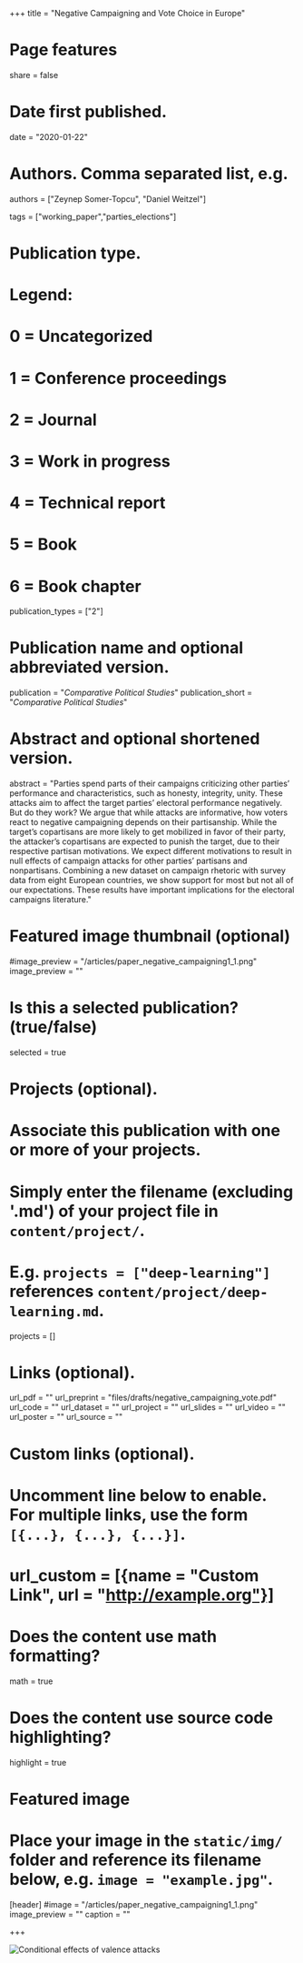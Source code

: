 +++
title = "Negative Campaigning and Vote Choice in Europe"

# Page features
share =  false 

# Date first published.
date = "2020-01-22"

# Authors. Comma separated list, e.g.
authors = ["Zeynep Somer-Topcu", "Daniel Weitzel"]

tags = ["working_paper","parties_elections"]


# Publication type.
# Legend:
# 0 = Uncategorized
# 1 = Conference proceedings
# 2 = Journal
# 3 = Work in progress
# 4 = Technical report
# 5 = Book
# 6 = Book chapter
publication_types = ["2"]

# Publication name and optional abbreviated version.
publication = "*Comparative Political Studies*"
publication_short = "*Comparative Political Studies*"

# Abstract and optional shortened version.
abstract = "Parties spend parts of their campaigns criticizing other parties’ performance and characteristics, such as honesty, integrity, unity. These attacks aim to affect the target parties’ electoral performance negatively. But do they work? We argue that while attacks are informative, how voters react to negative campaigning depends on their partisanship. While the target’s copartisans are more likely to get mobilized in favor of their party, the attacker’s copartisans are expected to punish the target, due to their respective partisan motivations. We expect different motivations to result in null effects of campaign attacks for other parties’ partisans and nonpartisans. Combining a new dataset on campaign rhetoric with survey data from eight European countries, we show support for most but not all of our expectations. These results have important implications for the electoral campaigns literature."

# Featured image thumbnail (optional)
#image_preview = "/articles/paper_negative_campaigning1_1.png"
image_preview = ""

# Is this a selected publication? (true/false)
selected = true

# Projects (optional).
#   Associate this publication with one or more of your projects.
#   Simply enter the filename (excluding '.md') of your project file in `content/project/`.
#   E.g. `projects = ["deep-learning"]` references `content/project/deep-learning.md`.
projects = []

# Links (optional).
url_pdf = ""
url_preprint = "files/drafts/negative_campaigning_vote.pdf"
url_code = ""
url_dataset = ""
url_project = ""
url_slides = ""
url_video = ""
url_poster = ""
url_source = ""

# Custom links (optional).
#   Uncomment line below to enable. For multiple links, use the form `[{...}, {...}, {...}]`.
# url_custom = [{name = "Custom Link", url = "http://example.org"}]

# Does the content use math formatting?
math = true

# Does the content use source code highlighting?
highlight = true

# Featured image
# Place your image in the `static/img/` folder and reference its filename below, e.g. `image = "example.jpg"`.
[header]
#image = "/articles/paper_negative_campaigning1_1.png"
image_preview = ""
caption = ""

+++

![Conditional effects of valence attacks](../../img/articles/paper_negative_campaigning1_1.png)

